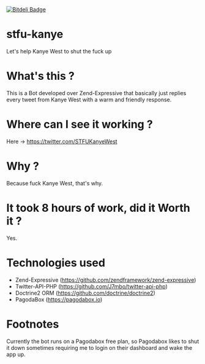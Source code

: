 [![Bitdeli Badge](https://d2weczhvl823v0.cloudfront.net/ricardofiorani/stfu-kanye/trend.png)](https://bitdeli.com/free "Bitdeli Badge")

# stfu-kanye
Let's help Kanye West to shut the fuck up

# What's this ?

This is a Bot developed over Zend-Expressive that basically just replies every tweet from Kanye West with a warm and friendly response.

# Where can I see it working ?

Here -> https://twitter.com/STFUKanyeWest

# Why ?
Because fuck Kanye West, that's why.

# It took 8 hours of work, did it Worth it ?
Yes.

# Technologies used
 * Zend-Expressive (https://github.com/zendframework/zend-expressive)
 * Twitter-API-PHP (https://github.com/J7mbo/twitter-api-php)
 * Doctrine2 ORM  (https://github.com/doctrine/doctrine2)
 * PagodaBox (https://pagodabox.io)

# Footnotes

Currently the bot runs on a Pagodabox free plan, so Pagodabox likes to shut it down sometimes requiring me to login on their dashboard and wake the app up.
